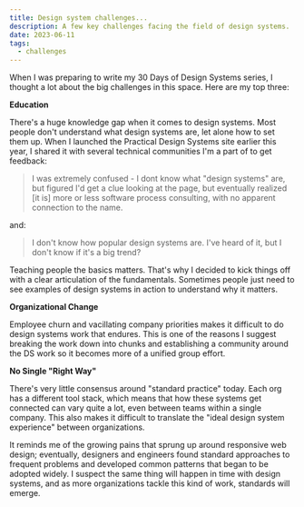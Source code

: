 ```yaml
---
title: Design system challenges...
description: A few key challenges facing the field of design systems.
date: 2023-06-11
tags:
  - challenges
---
```


When I was preparing to write my 30 Days of Design Systems series, I thought a lot about the big challenges in this space. Here are my top three:

**Education**

There's a huge knowledge gap when it comes to design systems. Most people don't understand what design systems are, let alone how to set them up. When I launched the Practical Design Systems site earlier this year, I shared it with several technical communities I'm a part of to get feedback:

> I was extremely confused - I dont know what "design systems" are, but figured I'd get a clue looking at the page, but eventually realized [it is] more or less software process consulting, with no apparent connection to the name.

and:

> I don't know how popular design systems are. I've heard of it, but I don't know if it's a big trend?

Teaching people the basics matters. That's why I decided to kick things off with a clear articulation of the fundamentals. Sometimes people just need to see examples of design systems in action to understand why it matters.

**Organizational Change**

Employee churn and vacillating company priorities makes it difficult to do design systems work that endures. This is one of the reasons I suggest breaking the work down into chunks and establishing a community around the DS work so it becomes more of a unified group effort.

**No Single "Right Way"**

There's very little consensus around "standard practice" today. Each org has a different tool stack, which means that how these systems get connected can vary quite a lot, even between teams within a single company. This also makes it difficult to translate the "ideal design system experience" between organizations.

It reminds me of the growing pains that sprung up around responsive web design; eventually, designers and engineers found standard approaches to frequent problems and developed common patterns that began to be adopted widely. I suspect the same thing will happen in time with design systems, and as more organizations tackle this kind of work, standards will emerge. 